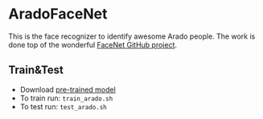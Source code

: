 # AradoFaceNet 

This is the face recognizer to identify awesome Arado people. 
The work is done top of the wonderful [FaceNet GitHub project](https://github.com/davidsandberg/facenet). 

## Train&Test

- Download [pre-trained model](https://drive.google.com/file/d/0B5MzpY9kBtDVZ2RpVDYwWmxoSUk/edit) 
- To train run: `train_arado.sh`
- To test run: `test_arado.sh`